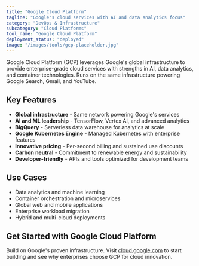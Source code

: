 ```yaml
---
title: "Google Cloud Platform"
tagline: "Google's cloud services with AI and data analytics focus"
category: "DevOps & Infrastructure"
subcategory: "Cloud Platforms"
tool_name: "Google Cloud Platform"
deployment_status: "deployed"
image: "/images/tools/gcp-placeholder.jpg"
---
```

Google Cloud Platform (GCP) leverages Google's global infrastructure to provide enterprise-grade cloud services with strengths in AI, data analytics, and container technologies. Runs on the same infrastructure powering Google Search, Gmail, and YouTube.

## Key Features

- **Global infrastructure** - Same network powering Google's services
- **AI and ML leadership** - TensorFlow, Vertex AI, and advanced analytics
- **BigQuery** - Serverless data warehouse for analytics at scale
- **Google Kubernetes Engine** - Managed Kubernetes with enterprise features
- **Innovative pricing** - Per-second billing and sustained use discounts
- **Carbon neutral** - Commitment to renewable energy and sustainability
- **Developer-friendly** - APIs and tools optimized for development teams

## Use Cases

- Data analytics and machine learning
- Container orchestration and microservices
- Global web and mobile applications
- Enterprise workload migration
- Hybrid and multi-cloud deployments

## Get Started with Google Cloud Platform

Build on Google's proven infrastructure. Visit [cloud.google.com](https://cloud.google.com) to start building and see why enterprises choose GCP for cloud innovation.
